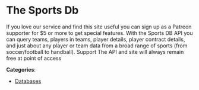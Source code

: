 # The Sports Db


If you love our service and find this site useful you can sign up as a Patreon supporter for $5 or more to get special features. With the Sports DB API you can query teams, players in teams, player details, player contract details, and just about any player or team data from a broad range of sports (from soccer/football to handball). Support The API and site will always remain free at point of access



**Categories**:
- [Databases](https://github.com/apis-list/apis-list#databases)




